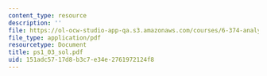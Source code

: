 ```yaml
---
content_type: resource
description: ''
file: https://ol-ocw-studio-app-qa.s3.amazonaws.com/courses/6-374-analysis-and-design-of-digital-integrated-circuits-fall-2003/151adc5717d8b3c7e34e2761972124f8_ps1_03_sol.pdf
file_type: application/pdf
resourcetype: Document
title: ps1_03_sol.pdf
uid: 151adc57-17d8-b3c7-e34e-2761972124f8
---
```

